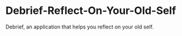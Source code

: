 # Debrief-Reflect-On-Your-Old-Self
Debrief, an application that helps you reflect on your old self.
